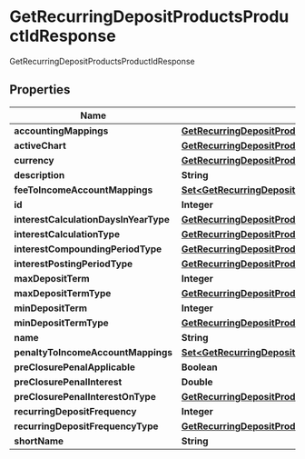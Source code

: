

# GetRecurringDepositProductsProductIdResponse

GetRecurringDepositProductsProductIdResponse

## Properties

| Name | Type | Description | Notes |
|------------ | ------------- | ------------- | -------------|
|**accountingMappings** | [**GetRecurringDepositProductsProductIdAccountingMappings**](GetRecurringDepositProductsProductIdAccountingMappings.md) |  |  [optional] |
|**activeChart** | [**GetRecurringDepositProductsProductIdActiveChart**](GetRecurringDepositProductsProductIdActiveChart.md) |  |  [optional] |
|**currency** | [**GetRecurringDepositProductsProductIdCurrency**](GetRecurringDepositProductsProductIdCurrency.md) |  |  [optional] |
|**description** | **String** |  |  [optional] |
|**feeToIncomeAccountMappings** | [**Set&lt;GetRecurringDepositProductsProductIdFeeToIncomeAccountMappings&gt;**](GetRecurringDepositProductsProductIdFeeToIncomeAccountMappings.md) |  |  [optional] |
|**id** | **Integer** |  |  [optional] |
|**interestCalculationDaysInYearType** | [**GetRecurringDepositProductsInterestCalculationDaysInYearType**](GetRecurringDepositProductsInterestCalculationDaysInYearType.md) |  |  [optional] |
|**interestCalculationType** | [**GetRecurringDepositProductsInterestCalculationType**](GetRecurringDepositProductsInterestCalculationType.md) |  |  [optional] |
|**interestCompoundingPeriodType** | [**GetRecurringDepositProductsProductIdInterestCompoundingPeriodType**](GetRecurringDepositProductsProductIdInterestCompoundingPeriodType.md) |  |  [optional] |
|**interestPostingPeriodType** | [**GetRecurringDepositProductsInterestPostingPeriodType**](GetRecurringDepositProductsInterestPostingPeriodType.md) |  |  [optional] |
|**maxDepositTerm** | **Integer** |  |  [optional] |
|**maxDepositTermType** | [**GetRecurringDepositProductsProductIdMaxDepositTermType**](GetRecurringDepositProductsProductIdMaxDepositTermType.md) |  |  [optional] |
|**minDepositTerm** | **Integer** |  |  [optional] |
|**minDepositTermType** | [**GetRecurringDepositProductsProductIdMinDepositTermType**](GetRecurringDepositProductsProductIdMinDepositTermType.md) |  |  [optional] |
|**name** | **String** |  |  [optional] |
|**penaltyToIncomeAccountMappings** | [**Set&lt;GetRecurringDepositProductsProductIdPenaltyToIncomeAccountMappings&gt;**](GetRecurringDepositProductsProductIdPenaltyToIncomeAccountMappings.md) |  |  [optional] |
|**preClosurePenalApplicable** | **Boolean** |  |  [optional] |
|**preClosurePenalInterest** | **Double** |  |  [optional] |
|**preClosurePenalInterestOnType** | [**GetRecurringDepositProductsProductIdPreClosurePenalInterestOnType**](GetRecurringDepositProductsProductIdPreClosurePenalInterestOnType.md) |  |  [optional] |
|**recurringDepositFrequency** | **Integer** |  |  [optional] |
|**recurringDepositFrequencyType** | [**GetRecurringDepositProductsRecurringDepositFrequencyType**](GetRecurringDepositProductsRecurringDepositFrequencyType.md) |  |  [optional] |
|**shortName** | **String** |  |  [optional] |



